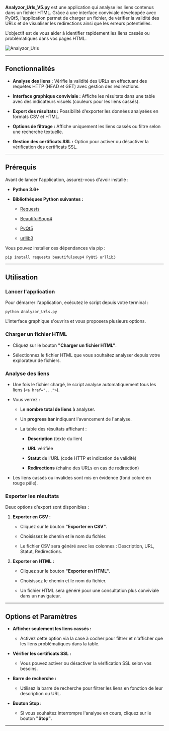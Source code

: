**Analyzor_Urls_V5.py** est une application qui analyse les liens contenus dans un fichier HTML. Grâce à une interface conviviale développée avec PyQt5, l'application permet de charger un fichier, de vérifier la validité des URLs et de visualiser les redirections ainsi que les erreurs potentielles.

L'objectif est de vous aider à identifier rapidement les liens cassés ou problématiques dans vos pages HTML.

![Analyzor_Urls](https://github.com/user-attachments/assets/c7b87ddf-494b-4495-8d0f-3e9de5680197)


* * * * *

Fonctionnalités
---------------

-   **Analyse des liens :** Vérifie la validité des URLs en effectuant des requêtes HTTP (HEAD et GET) avec gestion des redirections.

-   **Interface graphique conviviale :** Affiche les résultats dans une table avec des indicateurs visuels (couleurs pour les liens cassés).

-   **Export des résultats :** Possibilité d'exporter les données analysées en formats CSV et HTML.

-   **Options de filtrage :** Affiche uniquement les liens cassés ou filtre selon une recherche textuelle.

-   **Gestion des certificats SSL :** Option pour activer ou désactiver la vérification des certificats SSL.

* * * * *

Prérequis
---------

Avant de lancer l'application, assurez-vous d'avoir installé :

-   **Python 3.6+**

-   **Bibliothèques Python suivantes :**

    -   [Requests](https://pypi.org/project/requests/)

    -   [BeautifulSoup4](https://pypi.org/project/beautifulsoup4/)

    -   [PyQt5](https://pypi.org/project/PyQt5/)

    -   [urllib3](https://pypi.org/project/urllib3/)

Vous pouvez installer ces dépendances via pip :

```
pip install requests beautifulsoup4 PyQt5 urllib3
```

* * * * *

Utilisation
-----------

### Lancer l'application

Pour démarrer l'application, exécutez le script depuis votre terminal :

```
python Analyzor_Urls.py
```

L'interface graphique s'ouvrira et vous proposera plusieurs options.

### Charger un fichier HTML

-   Cliquez sur le bouton **"Charger un fichier HTML"**.

-   Sélectionnez le fichier HTML que vous souhaitez analyser depuis votre explorateur de fichiers.

### Analyse des liens

-   Une fois le fichier chargé, le script analyse automatiquement tous les liens (`<a href="...">`).

-   Vous verrez :

    -   Le **nombre total de liens** à analyser.

    -   Un **progress bar** indiquant l'avancement de l'analyse.

    -   La table des résultats affichant :

        -   **Description** (texte du lien)

        -   **URL** vérifiée

        -   **Statut** de l'URL (code HTTP et indication de validité)

        -   **Redirections** (chaîne des URLs en cas de redirection)

-   Les liens cassés ou invalides sont mis en évidence (fond coloré en rouge pâle).

### Exporter les résultats

Deux options d'export sont disponibles :

1.  **Exporter en CSV :**

    -   Cliquez sur le bouton **"Exporter en CSV"**.

    -   Choisissez le chemin et le nom du fichier.

    -   Le fichier CSV sera généré avec les colonnes : Description, URL, Statut, Redirections.

2.  **Exporter en HTML :**

    -   Cliquez sur le bouton **"Exporter en HTML"**.

    -   Choisissez le chemin et le nom du fichier.

    -   Un fichier HTML sera généré pour une consultation plus conviviale dans un navigateur.

* * * * *

Options et Paramètres
---------------------

-   **Afficher seulement les liens cassés :**

    -   Activez cette option via la case à cocher pour filtrer et n'afficher que les liens problématiques dans la table.

-   **Vérifier les certificats SSL :**

    -   Vous pouvez activer ou désactiver la vérification SSL selon vos besoins.

-   **Barre de recherche :**

    -   Utilisez la barre de recherche pour filtrer les liens en fonction de leur description ou URL.

-   **Bouton Stop :**

    -   Si vous souhaitez interrompre l'analyse en cours, cliquez sur le bouton **"Stop"**.

* * * * *
